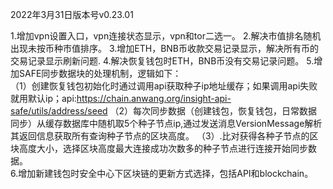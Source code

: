 2022年3月31日版本号v0.23.01

1.增加vpn设置入口，vpn连接状态显示，vpn和tor二选一。
2.解决市值排名随机出现未按币种市值排序。
3.增加ETH，BNB币收款交易记录显示，解决所有币的交易记录显示刷新问题.
4.解决恢复钱包时ETH，BNB币没有交易记录问题。
5.增加SAFE同步数据块的处理机制，逻辑如下：  
  （1）创建恢复钱包初始化时通过调用api获取种子ip地址缓存；如果调用api失败就用默认ip；api:https://chain.anwang.org/insight-api-safe/utils/address/seed
  （2）每次同步数据（创建钱包，恢复钱包，日常数据同步）从缓存数据库中随机取5个种子节点ip,通过发送消息VersionMessage解析其返回信息获取所有查询种子节点的区块高度。
  （3）.比对获得各种子节点的区块高度大小，选择区块高度最大连接成功次数多的种子节点进行连接开始同步数据。  
6.增加新建钱包时安全中心下区块链的更新方式选择，包括API和blockchain。  
